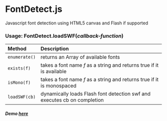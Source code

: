 # FontDetect.js
  
Javascript font detection using HTML5 canvas and Flash if supported

### Usage: FontDetect.loadSWF(*callback-function*)  

|Method|Description|
|:---|:---|
| `enumerate()` | returns an Array of available fonts
| `exists(f)` | takes a font name *f* as a string and returns true if it is available
| `isMono(f)` | takes a font name *f* as a string and returns true if it is monospaced
| `loadSWF(cb)` | dynamically loads Flash font detection swf and executes cb on completion

##### Demo [here](https://fockjef.github.com/font-detect/demo.html)
